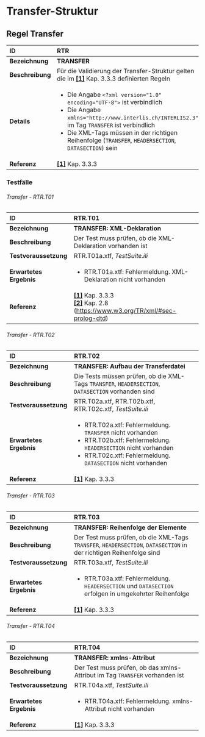 # Transfer-Struktur

## Regel Transfer
|ID|RTR
|:--|:--
|**Bezeichnung**|**TRANSFER**
|**Beschreibung**|Für die Validierung der Transfer-Struktur gelten die im **[[1]](bib.md#1-kogis-interlis-2--referenzhandbuch-13042006)** Kap. 3.3.3 definierten Regeln
|**Details**|<ul><li>Die Angabe ```<?xml version="1.0" encoding="UTF-8">``` ist verbindlich</li><li>Die Angabe ```xmlns="http://www.interlis.ch/INTERLIS2.3"``` im Tag ```TRANSFER``` ist verbindlich</li><li>Die XML-Tags müssen in der richtigen Reihenfolge (```TRANSFER```, ```HEADERSECTION```, ```DATASECTION```) sein</li>
|**Referenz**|**[[1]](bib.md#1-kogis-interlis-2--referenzhandbuch-13042006)** Kap. 3.3.3

### Testfälle
###### Transfer - RTR.T01
|ID|RTR.T01
|:--|:--
|**Bezeichnung**|**TRANSFER: XML-Deklaration**
|**Beschreibung**|Der Test muss prüfen, ob die XML-Deklaration vorhanden ist
|**Testvoraussetzung**|RTR.T01a.xtf, *TestSuite.ili*
|**Erwartetes Ergebnis**|<ul><li>RTR.T01a.xtf: Fehlermeldung. XML-Deklaration nicht vorhanden</li></ul>
|**Referenz**|**[[1]](bib.md#1-kogis-interlis-2--referenzhandbuch-13042006)** Kap. 3.3.3<br/>**[[2]](bib.md#2-w3c-extensible-markup-language-xml-10-fifth-edition-26112008)** Kap. 2.8 (https://www.w3.org/TR/xml/#sec-prolog-dtd)

###### Transfer - RTR.T02
|ID|RTR.T02
|:--|:--
|**Bezeichnung**|**TRANSFER: Aufbau der Transferdatei**
|**Beschreibung**|Die Tests müssen prüfen, ob die XML-Tags ```TRANSFER```, ```HEADERSECTION```, ```DATASECTION``` vorhanden sind
|**Testvoraussetzung**|RTR.T02a.xtf, RTR.T02b.xtf, RTR.T02c.xtf, *TestSuite.ili*
|**Erwartetes Ergebnis**|<ul><li>RTR.T02a.xtf: Fehlermeldung. ```TRANSFER``` nicht vorhanden</li><li>RTR.T02b.xtf: Fehlermeldung. ```HEADERSECTION``` nicht vorhanden</li><li>RTR.T02c.xtf: Fehlermeldung. ```DATASECTION``` nicht vorhanden</li></ul>
|**Referenz**|**[[1]](bib.md#1-kogis-interlis-2--referenzhandbuch-13042006)** Kap. 3.3.3

###### Transfer - RTR.T03
|ID|RTR.T03
|:--|:--
|**Bezeichnung**|**TRANSFER: Reihenfolge der Elemente**
|**Beschreibung**|Der Test muss prüfen, ob die XML-Tags ```TRANSFER```, ```HEADERSECTION```, ```DATASECTION``` in der richtigen Reihenfolge sind
|**Testvoraussetzung**|RTR.T03a.xtf, *TestSuite.ili*
|**Erwartetes Ergebnis**|<ul><li>RTR.T03a.xtf: Fehlermeldung. ```HEADERSECTION``` und ```DATASECTION``` erfolgen in umgekehrter Reihenfolge</li></ul>
|**Referenz**|**[[1]](bib.md#1-kogis-interlis-2--referenzhandbuch-13042006)** Kap. 3.3.3

###### Transfer - RTR.T04
|ID|RTR.T04
|:--|:--
|**Bezeichnung**|**TRANSFER: xmlns-Attribut**
|**Beschreibung**|Der Test muss prüfen, ob das xmlns-Attribut im Tag ```TRANSFER``` vorhanden ist
|**Testvoraussetzung**|RTR.T04a.xtf, *TestSuite.ili*
|**Erwartetes Ergebnis**|<ul><li>RTR.T04a.xtf: Fehlermeldung. xmlns-Attribut nicht vorhanden</li></ul>
|**Referenz**|**[[1]](bib.md#1-kogis-interlis-2--referenzhandbuch-13042006)** Kap. 3.3.3
